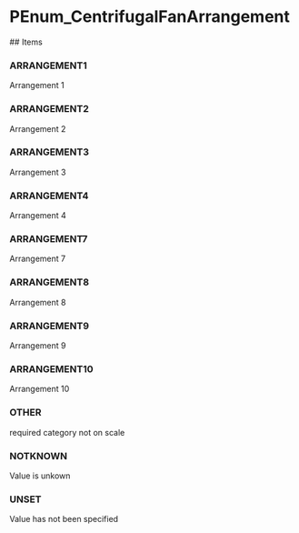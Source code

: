 # PEnum_CentrifugalFanArrangement

<!-- end of definition -->## Items

### ARRANGEMENT1
Arrangement 1

### ARRANGEMENT2
Arrangement 2

### ARRANGEMENT3
Arrangement 3

### ARRANGEMENT4
Arrangement 4

### ARRANGEMENT7
Arrangement 7

### ARRANGEMENT8
Arrangement 8

### ARRANGEMENT9
Arrangement 9

### ARRANGEMENT10
Arrangement 10

### OTHER
required category not on scale

### NOTKNOWN
Value is unkown

### UNSET
Value has not been specified
